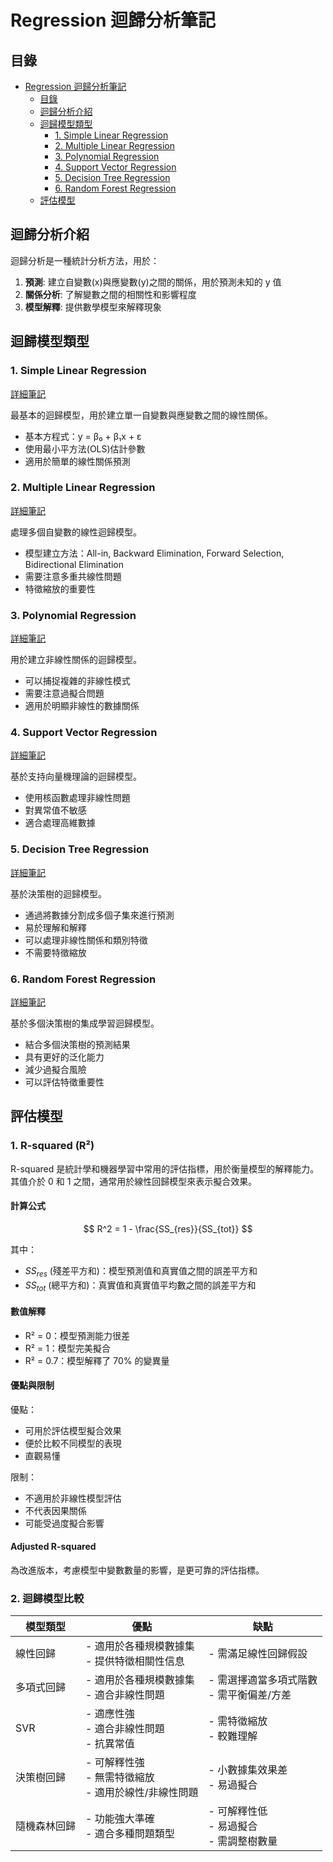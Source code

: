 # Regression 迴歸分析筆記

## 目錄

- [Regression 迴歸分析筆記](#regression-迴歸分析筆記)
  - [目錄](#目錄)
  - [迴歸分析介紹](#迴歸分析介紹)
  - [迴歸模型類型](#迴歸模型類型)
    - [1. Simple Linear Regression](#1-simple-linear-regression)
    - [2. Multiple Linear Regression](#2-multiple-linear-regression)
    - [3. Polynomial Regression](#3-polynomial-regression)
    - [4. Support Vector Regression](#4-support-vector-regression)
    - [5. Decision Tree Regression](#5-decision-tree-regression)
    - [6. Random Forest Regression](#6-random-forest-regression)
  - [評估模型](#評估模型)
## 迴歸分析介紹

迴歸分析是一種統計分析方法，用於：

1. **預測**: 建立自變數(x)與應變數(y)之間的關係，用於預測未知的 y 值
2. **關係分析**: 了解變數之間的相關性和影響程度
3. **模型解釋**: 提供數學模型來解釋現象

## 迴歸模型類型

### 1. Simple Linear Regression

[詳細筆記](./simple_linear_regression/notes.md)

最基本的迴歸模型，用於建立單一自變數與應變數之間的線性關係。

- 基本方程式：y = β₀ + β₁x + ε
- 使用最小平方法(OLS)估計參數
- 適用於簡單的線性關係預測

### 2. Multiple Linear Regression

[詳細筆記](./multiple_linear_regression/note.md)

處理多個自變數的線性迴歸模型。

- 模型建立方法：All-in, Backward Elimination, Forward Selection, Bidirectional Elimination
- 需要注意多重共線性問題
- 特徵縮放的重要性

### 3. Polynomial Regression

[詳細筆記](./polynomial_regression/note.md)

用於建立非線性關係的迴歸模型。

- 可以捕捉複雜的非線性模式
- 需要注意過擬合問題
- 適用於明顯非線性的數據關係

### 4. Support Vector Regression

[詳細筆記](./support_vector_regression/note.md)

基於支持向量機理論的迴歸模型。

- 使用核函數處理非線性問題
- 對異常值不敏感
- 適合處理高維數據

### 5. Decision Tree Regression

[詳細筆記](./decision_tree_regression/note.md)

基於決策樹的迴歸模型。

- 通過將數據分割成多個子集來進行預測
- 易於理解和解釋
- 可以處理非線性關係和類別特徵
- 不需要特徵縮放

### 6. Random Forest Regression

[詳細筆記](./random_forest_regression/note.md)

基於多個決策樹的集成學習迴歸模型。

- 結合多個決策樹的預測結果
- 具有更好的泛化能力
- 減少過擬合風險
- 可以評估特徵重要性


## 評估模型

### 1. R-squared (R²)

R-squared 是統計學和機器學習中常用的評估指標，用於衡量模型的解釋能力。其值介於 0 和 1 之間，通常用於線性回歸模型來表示擬合效果。

#### 計算公式

$$
R^2 = 1 - \frac{SS_{res}}{SS_{tot}}
$$

其中：
- ${SS_{res}}$ (殘差平方和)：模型預測值和真實值之間的誤差平方和
- ${SS_{tot}}$ (總平方和)：真實值和真實值平均數之間的誤差平方和

#### 數值解釋

- R² = 0：模型預測能力很差
- R² = 1：模型完美擬合
- R² = 0.7：模型解釋了 70% 的變異量

#### 優點與限制

優點：
- 可用於評估模型擬合效果
- 便於比較不同模型的表現
- 直觀易懂

限制：
- 不適用於非線性模型評估
- 不代表因果關係
- 可能受過度擬合影響

#### Adjusted R-squared

為改進版本，考慮模型中變數數量的影響，是更可靠的評估指標。

### 2. 迴歸模型比較

| 模型類型 | 優點 | 缺點 |
|---------|------|------|
| 線性回歸 | - 適用於各種規模數據集<br>- 提供特徵相關性信息 | - 需滿足線性回歸假設 |
| 多項式回歸 | - 適用於各種規模數據集<br>- 適合非線性問題 | - 需選擇適當多項式階數<br>- 需平衡偏差/方差 |
| SVR | - 適應性強<br>- 適合非線性問題<br>- 抗異常值 | - 需特徵縮放<br>- 較難理解 |
| 決策樹回歸 | - 可解釋性強<br>- 無需特徵縮放<br>- 適用於線性/非線性問題 | - 小數據集效果差<br>- 易過擬合 |
| 隨機森林回歸 | - 功能強大準確<br>- 適合多種問題類型 | - 可解釋性低<br>- 易過擬合<br>- 需調整樹數量 |